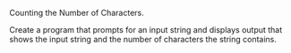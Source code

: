 Counting the Number of Characters.  
  
Create a program that prompts for an input string and displays output that shows the input string and the number of characters the string contains.
